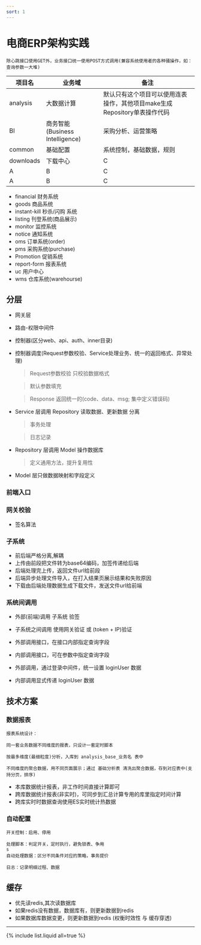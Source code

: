```yaml
---
sort: 1
---
```


# 电商ERP架构实践

```tip
除心跳接口使用GET外，业务接口统一使用POST方式调用(兼容系统使用者的各种骚操作，如：查询参数一大堆)
```

| 项目名 | 业务域  | 备注 |
| ---- | ---- |---- |
| analysis | 大数据计算 | 默认只有这个项目可以使用连表操作，其他项目make生成Repository单表操作代码 |
| BI | 商务智能(Business Intelligence) | 采购分析、运营策略  |
| common | 基础配置 | 系统控制，基础数据，规则 |
| downloads | 下载中心 | C |
| A | B | C |
| A | B | C |


* financial 财务系统 
* goods 商品系统
* instant-kill 秒杀/闪购 系统
* listing 刊登系统(商品展示)
* monitor 监控系统
* notice 通知系统
* oms 订单系统(order)
* pms 采购系统(purchase)
* Promotion 促销系统
* report-form 报表系统
* uc 用户中心
* wms 仓库系统(warehourse)

## 分层

* 网关层
* 路由-权限中间件
* 控制器(区分web、api、auth、inner目录)
* 控制器调度(Request参数校验、Service处理业务、统一的返回格式、异常处理)
  > Request参数校验 只校验数据格式
  
  > 默认参数填充
  
  > Response 返回统一的(code、data、msg; 集中定义错误码)
* Service 层调用 Repository 读取数据、更新数据 分离
  > 事务处理
  
  > 日志记录
* Repository 层调用 Model 操作数据库
  > 定义通用方法，提升复用性
* Model 层只做数据映射和字段定义

### 前端入口

### 网关校验

* 签名算法

### 子系统

* 前后端严格分离,解耦
* 上传由前段把文件转为base64编码，加签传递给后端
* 后端处理完上传，返回文件url给前段
* 后端异步处理文件导入，在打入结果页展示结果和失败原因
* 下载由后端处理数据生成下载文件，发送文件url给前端

### 系统间调用

* 外部(前端)调用 子系统 验签
* 子系统之间调用 使用网关验证 或 (token + IP)验证

* 外部调用接口，在接口内部指定查询字段
* 内部调用接口，可在参数中指定查询字段
  
* 外部调用，通过登录中间件，统一设置 loginUser 数据
* 内部调用显式传递 loginUser 数据

## 技术方案

### 数据报表

```tip
报表系统设计：

同一套业务数据不同维度的报表，只设计一套定时脚本

按最多维度(最细粒度)分析，入库到 analysis_base_业务名 表中

不同维度的聚合数据，用不同页面展示；通过 基础分析表 清洗出聚合数据，存到对应表中(支持分页，排序)
```

* 本库数据统计报表，非工作时间直接计算即可
* 跨库数据统计报表(非实时)，可同步到汇总计算专用的库里指定时间计算
* 跨库实时时数据查询使用ES实时统计热数据

### 自动配置

```tip
开关控制：启用、停用

处理脚本：判定开关，定时执行，避免锁表、争用
s
自动处理数据：区分不同条件对应的策略，事务提价

日志：记录明细过程、数据
```

## 缓存

* 优先读redis,其次读数据库
* 如果redis没有数据，数据库有，则更新数据到redis
* 如果数据库数据变更，则更新数据到redis (权衡时效性 与 缓存穿透)

<hr />
{% include list.liquid all=true %}
